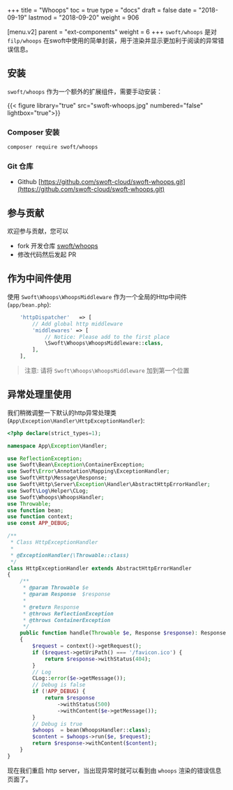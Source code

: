 +++
title = "Whoops"
toc = true
type = "docs"
draft = false
date = "2018-09-19"
lastmod = "2018-09-20"
weight = 906

[menu.v2]
  parent = "ext-components"
  weight = 6
+++
`swoft/whoops` 是对 `filp/whoops` 在swoft中使用的简单封装，用于渲染并显示更加利于阅读的异常错误信息。

## 安装

`swoft/whoops` 作为一个额外的扩展组件，需要手动安装：

{{< figure library="true" src="swoft-whoops.jpg" numbered="false" lightbox="true">}}

### Composer 安装

```bash
composer require swoft/whoops
```

### Git 仓库

* Github [https://github.com/swoft-cloud/swoft-whoops.git](https://github.com/swoft-cloud/swoft-whoops.git)

## 参与贡献

欢迎参与贡献，您可以

* fork 开发仓库 [swoft/whoops](https://github.com/swoft-cloud/swoft-whoops)
* 修改代码然后发起 PR

## 作为中间件使用

使用 `Swoft\Whoops\WhoopsMiddleware` 作为一个全局的Http中间件(`app/bean.php`):

```php
    'httpDispatcher'   => [
        // Add global http middleware
        'middlewares' => [
            // Notice: Please add to the first place
            \Swoft\Whoops\WhoopsMiddleware::class,
        ],
    ],
```

> 注意: 请将 `Swoft\Whoops\WhoopsMiddleware` 加到第一个位置

## 异常处理里使用

我们稍微调整一下默认的http异常处理类(`App\Exception\Handler\HttpExceptionHandler`):

```php
<?php declare(strict_types=1);

namespace App\Exception\Handler;

use ReflectionException;
use Swoft\Bean\Exception\ContainerException;
use Swoft\Error\Annotation\Mapping\ExceptionHandler;
use Swoft\Http\Message\Response;
use Swoft\Http\Server\Exception\Handler\AbstractHttpErrorHandler;
use Swoft\Log\Helper\CLog;
use Swoft\Whoops\WhoopsHandler;
use Throwable;
use function bean;
use function context;
use const APP_DEBUG;

/**
 * Class HttpExceptionHandler
 *
 * @ExceptionHandler(\Throwable::class)
 */
class HttpExceptionHandler extends AbstractHttpErrorHandler
{
    /**
     * @param Throwable $e
     * @param Response  $response
     *
     * @return Response
     * @throws ReflectionException
     * @throws ContainerException
     */
    public function handle(Throwable $e, Response $response): Response
    {
        $request = context()->getRequest();
        if ($request->getUriPath() === '/favicon.ico') {
            return $response->withStatus(404);
        }
        // Log
        CLog::error($e->getMessage());
        // Debug is false
        if (!APP_DEBUG) {
            return $response
                ->withStatus(500)
                ->withContent($e->getMessage());
        }
        // Debug is true
        $whoops  = bean(WhoopsHandler::class);
        $content = $whoops->run($e, $request);
        return $response->withContent($content);
    }
}
```

现在我们重启 http server，当出现异常时就可以看到由 `whoops` 渲染的错误信息页面了。
